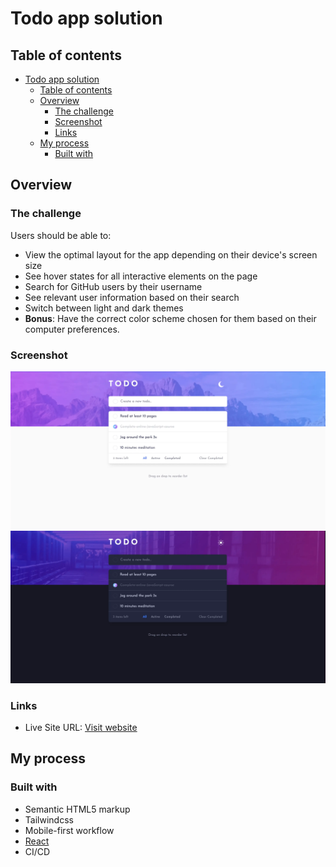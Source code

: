# Todo app solution

## Table of contents

- [Todo app solution](#todo-app-solution)
  - [Table of contents](#table-of-contents)
  - [Overview](#overview)
    - [The challenge](#the-challenge)
    - [Screenshot](#screenshot)
    - [Links](#links)
  - [My process](#my-process)
    - [Built with](#built-with)

## Overview

### The challenge

Users should be able to:

- View the optimal layout for the app depending on their device's screen size
- See hover states for all interactive elements on the page
- Search for GitHub users by their username
- See relevant user information based on their search
- Switch between light and dark themes
- **Bonus**: Have the correct color scheme chosen for them based on their computer preferences.

### Screenshot

![screenShot](/public/images/todo-light.webp)
![screenShot](/public/images/todo-dark.webp)

### Links

- Live Site URL: [Visit website](https://todo.saeros.org/)

## My process

### Built with

- Semantic HTML5 markup
- Tailwindcss
- Mobile-first workflow
- [React](https://reactjs.org/)
- CI/CD
